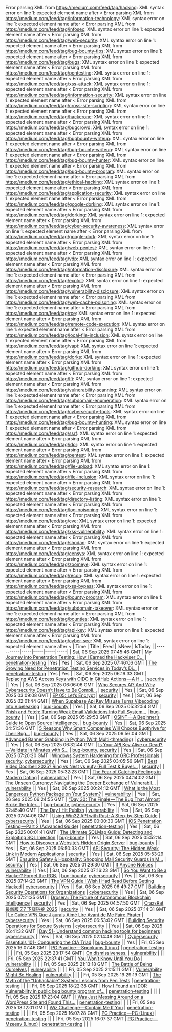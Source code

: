 Error parsing XML from https://medium.com/feed/tag/hacking: XML syntax error on line 1: expected element name after <
Error parsing XML from https://medium.com/feed/tag/information-technology: XML syntax error on line 1: expected element name after <
Error parsing XML from https://medium.com/feed/tag/infosec: XML syntax error on line 1: expected element name after <
Error parsing XML from https://medium.com/feed/tag/web-security: XML syntax error on line 1: expected element name after <
Error parsing XML from https://medium.com/feed/tag/bug-bounty-tips: XML syntax error on line 1: expected element name after <
Error parsing XML from https://medium.com/feed/tag/bugs: XML syntax error on line 1: expected element name after <
Error parsing XML from https://medium.com/feed/tag/pentesting: XML syntax error on line 1: expected element name after <
Error parsing XML from https://medium.com/feed/tag/xss-attack: XML syntax error on line 1: expected element name after <
Error parsing XML from https://medium.com/feed/tag/information-security: XML syntax error on line 1: expected element name after <
Error parsing XML from https://medium.com/feed/tag/cross-site-scripting: XML syntax error on line 1: expected element name after <
Error parsing XML from https://medium.com/feed/tag/hackerone: XML syntax error on line 1: expected element name after <
Error parsing XML from https://medium.com/feed/tag/bugcrowd: XML syntax error on line 1: expected element name after <
Error parsing XML from https://medium.com/feed/tag/bugbounty-writeup: XML syntax error on line 1: expected element name after <
Error parsing XML from https://medium.com/feed/tag/bug-bounty-writeup: XML syntax error on line 1: expected element name after <
Error parsing XML from https://medium.com/feed/tag/bug-bounty-hunter: XML syntax error on line 1: expected element name after <
Error parsing XML from https://medium.com/feed/tag/bug-bounty-program: XML syntax error on line 1: expected element name after <
Error parsing XML from https://medium.com/feed/tag/ethical-hacking: XML syntax error on line 1: expected element name after <
Error parsing XML from https://medium.com/feed/tag/application-security: XML syntax error on line 1: expected element name after <
Error parsing XML from https://medium.com/feed/tag/google-dorking: XML syntax error on line 1: expected element name after <
Error parsing XML from https://medium.com/feed/tag/dorking: XML syntax error on line 1: expected element name after <
Error parsing XML from https://medium.com/feed/tag/cyber-security-awareness: XML syntax error on line 1: expected element name after <
Error parsing XML from https://medium.com/feed/tag/google-dork: XML syntax error on line 1: expected element name after <
Error parsing XML from https://medium.com/feed/tag/web-pentest: XML syntax error on line 1: expected element name after <
Error parsing XML from https://medium.com/feed/tag/vdp: XML syntax error on line 1: expected element name after <
Error parsing XML from https://medium.com/feed/tag/information-disclosure: XML syntax error on line 1: expected element name after <
Error parsing XML from https://medium.com/feed/tag/exploit: XML syntax error on line 1: expected element name after <
Error parsing XML from https://medium.com/feed/tag/vulnerability-disclosure: XML syntax error on line 1: expected element name after <
Error parsing XML from https://medium.com/feed/tag/web-cache-poisoning: XML syntax error on line 1: expected element name after <
Error parsing XML from https://medium.com/feed/tag/rce: XML syntax error on line 1: expected element name after <
Error parsing XML from https://medium.com/feed/tag/remote-code-execution: XML syntax error on line 1: expected element name after <
Error parsing XML from https://medium.com/feed/tag/local-file-inclusion: XML syntax error on line 1: expected element name after <
Error parsing XML from https://medium.com/feed/tag/vapt: XML syntax error on line 1: expected element name after <
Error parsing XML from https://medium.com/feed/tag/dorks: XML syntax error on line 1: expected element name after <
Error parsing XML from https://medium.com/feed/tag/github-dorking: XML syntax error on line 1: expected element name after <
Error parsing XML from https://medium.com/feed/tag/lfi: XML syntax error on line 1: expected element name after <
Error parsing XML from https://medium.com/feed/tag/vulnerability-scanning: XML syntax error on line 1: expected element name after <
Error parsing XML from https://medium.com/feed/tag/subdomain-enumeration: XML syntax error on line 1: expected element name after <
Error parsing XML from https://medium.com/feed/tag/cybersecurity-tools: XML syntax error on line 1: expected element name after <
Error parsing XML from https://medium.com/feed/tag/bug-bounty-hunting: XML syntax error on line 1: expected element name after <
Error parsing XML from https://medium.com/feed/tag/ssrf: XML syntax error on line 1: expected element name after <
Error parsing XML from https://medium.com/feed/tag/idor: XML syntax error on line 1: expected element name after <
Error parsing XML from https://medium.com/feed/tag/pentest: XML syntax error on line 1: expected element name after <
Error parsing XML from https://medium.com/feed/tag/file-upload: XML syntax error on line 1: expected element name after <
Error parsing XML from https://medium.com/feed/tag/file-inclusion: XML syntax error on line 1: expected element name after <
Error parsing XML from https://medium.com/feed/tag/security-research: XML syntax error on line 1: expected element name after <
Error parsing XML from https://medium.com/feed/tag/directory-listing: XML syntax error on line 1: expected element name after <
Error parsing XML from https://medium.com/feed/tag/log-poisoning: XML syntax error on line 1: expected element name after <
Error parsing XML from https://medium.com/feed/tag/cve: XML syntax error on line 1: expected element name after <
Error parsing XML from https://medium.com/feed/tag/xss-vulnerability: XML syntax error on line 1: expected element name after <
Error parsing XML from https://medium.com/feed/tag/shodan: XML syntax error on line 1: expected element name after <
Error parsing XML from https://medium.com/feed/tag/censys: XML syntax error on line 1: expected element name after <
Error parsing XML from https://medium.com/feed/tag/zoomeye: XML syntax error on line 1: expected element name after <
Error parsing XML from https://medium.com/feed/tag/recon: XML syntax error on line 1: expected element name after <
Error parsing XML from https://medium.com/feed/tag/xss-bypass: XML syntax error on line 1: expected element name after <
Error parsing XML from https://medium.com/feed/tag/bounty-program: XML syntax error on line 1: expected element name after <
Error parsing XML from https://medium.com/feed/tag/subdomain-takeover: XML syntax error on line 1: expected element name after <
Error parsing XML from https://medium.com/feed/tag/bounties: XML syntax error on line 1: expected element name after <
Error parsing XML from https://medium.com/feed/tag/api-key: XML syntax error on line 1: expected element name after <
Error parsing XML from https://medium.com/feed/tag/cyber-sec: XML syntax error on line 1: expected element name after <
| Time | Title | Feed | IsNew | IsToday |
|-----------|-----|-----|-----|-----|
| Sat, 06 Sep 2025 07:45:46 GMT | [My Journey into Penetration Testing: How I Earned the Hackviser C...](https://freedium.cfd/https://medium.com/p/5201307c7492) | [penetration-testing](https://medium.com/feed/tag/penetration-testing) | Yes | Yes |
| Sat, 06 Sep 2025 07:46:06 GMT | [The Growing Need for Penetration Testing Services in Today’s Di...](https://freedium.cfd/https://medium.com/p/f37ae2b9a49f) | [penetration-testing](https://medium.com/feed/tag/penetration-testing) | Yes | Yes |
| Sat, 06 Sep 2025 06:19:33 GMT | [Replacing AWS Access Keys with OIDC in GitHub Actions — A H...](https://freedium.cfd/https://medium.com/p/e528e3c06dcd) | [security](https://medium.com/feed/tag/security) |  | Yes |
| Sat, 06 Sep 2025 06:06:06 GMT | [Who Secures AI? And Why Cybersecurity Doesn’t Have to Be Compli...](https://freedium.cfd/https://medium.com/p/1f15ed621e1e) | [security](https://medium.com/feed/tag/security) |  | Yes |
| Sat, 06 Sep 2025 03:09:08 GMT | [EP 05: Let’s Encrypt](https://freedium.cfd/https://medium.com/p/aee4d9854069) | [security](https://medium.com/feed/tag/security) |  | Yes |
| Sat, 06 Sep 2025 02:01:44 GMT | [When Supabase Api Key Misuse Turns Vibecoding Into Vibeleaking](https://freedium.cfd/https://medium.com/p/8cb049046135) | [bug-bounty](https://medium.com/feed/tag/bug-bounty) |  | Yes |
| Sat, 06 Sep 2025 05:32:54 GMT | [ Phish and Fetch: Turning Weak Email Validations Into Full System...](https://freedium.cfd/https://medium.com/p/eb2fcd2743f2) | [bug-bounty](https://medium.com/feed/tag/bug-bounty) |  | Yes |
| Sat, 06 Sep 2025 05:29:53 GMT | [OSINT — A Beginner’s Guide to Open Source Intelligence.](https://freedium.cfd/https://medium.com/p/a510063b9474) | [bug-bounty](https://medium.com/feed/tag/bug-bounty) |  | Yes |
| Sat, 06 Sep 2025 04:51:36 GMT | [5 Reasons Why Smart Companies Will Choose Bugthrive for Their Bug...](https://freedium.cfd/https://medium.com/p/0554c0ec38fc) | [bug-bounty](https://medium.com/feed/tag/bug-bounty) |  | Yes |
| Sat, 06 Sep 2025 06:56:04 GMT | [Advanced Banner Grabbing in Python (With Multi-threading)](https://freedium.cfd/https://medium.com/p/5240165418a9) | [cybersecurity](https://medium.com/feed/tag/cybersecurity) |  | Yes |
| Sat, 06 Sep 2025 06:32:44 GMT | [Is Your API Key Alive or Dead? — Validate in Minutes with S...](https://freedium.cfd/https://medium.com/p/0f887686fe3c) | [bug-bounty](https://medium.com/feed/tag/bug-bounty), [security](https://medium.com/feed/tag/security) |  | Yes |
| Sat, 06 Sep 2025 07:20:20 GMT | [Windows System Hardening for GRC Professionals](https://freedium.cfd/https://medium.com/p/cd50a6993528) | [security](https://medium.com/feed/tag/security), [cybersecurity](https://medium.com/feed/tag/cybersecurity) |  | Yes |
| Sat, 06 Sep 2025 03:05:56 GMT | [Best Video Doorbell 2025? Ring vs Nest vs eufy (Full Test & Buyer...](https://freedium.cfd/https://medium.com/p/02ce68f55b1b) | [security](https://medium.com/feed/tag/security) |  | Yes |
| Sat, 06 Sep 2025 05:32:23 GMT | [The Fear of Catching Feelings in Modern Dating](https://freedium.cfd/https://medium.com/p/fa0d4eaab39e) | [vulnerability](https://medium.com/feed/tag/vulnerability) |  | Yes |
| Sat, 06 Sep 2025 04:14:02 GMT | [The Unseen Currency: Navigating the Deeper Exchange of Vulnerabil...](https://freedium.cfd/https://medium.com/p/273f38d8cfc0) | [vulnerability](https://medium.com/feed/tag/vulnerability) |  | Yes |
| Sat, 06 Sep 2025 00:24:12 GMT | [What Is the Most Dangerous Python Package on Your System?](https://freedium.cfd/https://medium.com/p/03d7e3ea2000) | [vulnerability](https://medium.com/feed/tag/vulnerability) |  | Yes |
| Sat, 06 Sep 2025 06:24:55 GMT | [“Day 30: The Finale — The Bug That Almost Broke the Inter...](https://freedium.cfd/https://medium.com/p/d63112e13427) | [bug-bounty](https://medium.com/feed/tag/bug-bounty), [cybersecurity](https://medium.com/feed/tag/cybersecurity) |  | Yes |
| Sat, 06 Sep 2025 02:45:40 GMT | [The Day I Hit Publish](https://freedium.cfd/https://medium.com/p/dd8f861bcc51) | [vulnerability](https://medium.com/feed/tag/vulnerability) |  | Yes |
| Sat, 06 Sep 2025 07:04:06 GMT | [Using Win32 API with Rust: A Step-by-Step Guide](https://freedium.cfd/https://medium.com/p/d9ab46ce6ef3) | [cybersecurity](https://medium.com/feed/tag/cybersecurity) |  | Yes |
| Sat, 06 Sep 2025 00:00:30 GMT | [iOS Penetration Testing — Part 2 (Advanced Guide)](https://freedium.cfd/https://medium.com/p/e769cbafcf04) | [penetration-testing](https://medium.com/feed/tag/penetration-testing) |  | Yes |
| Sat, 06 Sep 2025 00:01:41 GMT | [The Ultimate SQLMap Guide: Detecting and Exploiting SQL Injection](https://freedium.cfd/https://medium.com/p/0499a6091022) | [bug-bounty](https://medium.com/feed/tag/bug-bounty) |  | Yes |
| Sat, 06 Sep 2025 05:52:14 GMT | [How to Discover a Website’s Hidden Origin Server](https://freedium.cfd/https://medium.com/p/3e3f25d5be39) | [bug-bounty](https://medium.com/feed/tag/bug-bounty) |  | Yes |
| Sat, 06 Sep 2025 06:50:33 GMT | [API Security: The Hidden Weak Link in Modern Applications](https://freedium.cfd/https://medium.com/p/f61b5508d81c) | [security](https://medium.com/feed/tag/security) |  | Yes |
| Sat, 06 Sep 2025 05:53:29 GMT | [Ensuring Safety & Hospitality: Shopping Mall Security Guards in M...](https://freedium.cfd/https://medium.com/p/f72855cf374d) | [security](https://medium.com/feed/tag/security) |  | Yes |
| Sat, 06 Sep 2025 01:29:30 GMT | [If Anyone Notices](https://freedium.cfd/https://medium.com/p/81b719946974) | [vulnerability](https://medium.com/feed/tag/vulnerability) |  | Yes |
| Sat, 06 Sep 2025 07:16:23 GMT | [So You Want to Be a Hacker? Forget the RGB.](https://freedium.cfd/https://medium.com/p/e861ea4a29d4) | [bug-bounty](https://medium.com/feed/tag/bug-bounty), [cybersecurity](https://medium.com/feed/tag/cybersecurity) |  | Yes |
| Sat, 06 Sep 2025 07:14:23 GMT | [The VPN Guide I Wish I Had Read Before Getting Hacked](https://freedium.cfd/https://medium.com/p/9627f9c51cf1) | [cybersecurity](https://medium.com/feed/tag/cybersecurity) |  | Yes |
| Sat, 06 Sep 2025 06:49:27 GMT | [Building Security Operations for Organizations](https://freedium.cfd/https://medium.com/p/218c3ea3e9b1) | [cybersecurity](https://medium.com/feed/tag/cybersecurity) |  | Yes |
| Sat, 06 Sep 2025 07:21:35 GMT | [Drosera: The Future of Autonomous Blockchain Intelligence](https://freedium.cfd/https://medium.com/p/fcb6ffb3c353) | [security](https://medium.com/feed/tag/security) |  | Yes |
| Sat, 06 Sep 2025 04:57:50 GMT | [CraxsRat 最新版 7.7 下载链接 2025](https://freedium.cfd/https://medium.com/p/72b7005ee571) | [security](https://medium.com/feed/tag/security) |  | Yes |
| Sat, 06 Sep 2025 07:14:31 GMT | [Le Guide VPN Que J’aurais Aimé Lire Avant de Me Faire Pirater](https://freedium.cfd/https://medium.com/p/ab9ccc284800) | [cybersecurity](https://medium.com/feed/tag/cybersecurity) |  | Yes |
| Sat, 06 Sep 2025 06:53:02 GMT | [Building Security Operations for Secure Systems](https://freedium.cfd/https://medium.com/p/8dff27a250e6) | [cybersecurity](https://medium.com/feed/tag/cybersecurity) |  | Yes |
| Sat, 06 Sep 2025 06:41:32 GMT | [Day 51- Understand common hacking tools for beginners](https://freedium.cfd/https://medium.com/p/883b2eff45e6) | [cybersecurity](https://medium.com/feed/tag/cybersecurity) |  | Yes |
| Sat, 06 Sep 2025 02:14:48 GMT | [Cybersecurity Essentials 101- Conquering the CIA Triad](https://freedium.cfd/https://medium.com/p/0c3e97331bd7) | [bug-bounty](https://medium.com/feed/tag/bug-bounty) |  | Yes |
| Fri, 05 Sep 2025 16:07:46 GMT | [PG Practice — Snookums (Linux)](https://freedium.cfd/https://medium.com/p/38ab40e6ad78) | [penetration-testing](https://medium.com/feed/tag/penetration-testing) |  |  |
| Fri, 05 Sep 2025 23:17:54 GMT | [On dismissiveness.](https://freedium.cfd/https://medium.com/p/1e27e44e62d0) | [vulnerability](https://medium.com/feed/tag/vulnerability) |  |  |
| Fri, 05 Sep 2025 22:37:41 GMT | [You Won’t Know Until You Do](https://freedium.cfd/https://medium.com/p/1ed63f480aee) | [vulnerability](https://medium.com/feed/tag/vulnerability) |  |  |
| Fri, 05 Sep 2025 21:13:18 GMT | [The Battle of Being Ourselves](https://freedium.cfd/https://medium.com/p/6c6279e87ec9) | [vulnerability](https://medium.com/feed/tag/vulnerability) |  |  |
| Fri, 05 Sep 2025 21:15:11 GMT | [Vulnerability Might Be Healing](https://freedium.cfd/https://medium.com/p/bd9481fe6040) | [vulnerability](https://medium.com/feed/tag/vulnerability) |  |  |
| Fri, 05 Sep 2025 19:29:19 GMT | [The Myth of the “Unhackable” System: Lessons from Pen Tests](https://freedium.cfd/https://medium.com/p/142c2d43a0ff) | [penetration-testing](https://medium.com/feed/tag/penetration-testing) |  |  |
| Fri, 05 Sep 2025 18:22:38 GMT | [How I Found an IDOR Vulnerability in public bug bounty program of...](https://freedium.cfd/https://medium.com/p/a1cd3ae2d326) | [penetration-testing](https://medium.com/feed/tag/penetration-testing) |  |  |
| Fri, 05 Sep 2025 17:23:04 GMT | [I Was Just Messing Around on a WordPress Site and Found This…](https://freedium.cfd/https://medium.com/p/4b44aebac6e7) | [penetration-testing](https://medium.com/feed/tag/penetration-testing) |  |  |
| Fri, 05 Sep 2025 18:12:01 GMT | [Wiz Challenge — Contain Me If You](https://freedium.cfd/https://medium.com/p/b0b47226c5eb) | [penetration-testing](https://medium.com/feed/tag/penetration-testing) |  |  |
| Fri, 05 Sep 2025 16:07:28 GMT | [PG Practice — PC (Linux)](https://freedium.cfd/https://medium.com/p/8494b7fbc5a8) | [penetration-testing](https://medium.com/feed/tag/penetration-testing) |  |  |
| Fri, 05 Sep 2025 16:07:37 GMT | [PG Practice — Mzeeav (Linux)](https://freedium.cfd/https://medium.com/p/4556f80211dc) | [penetration-testing](https://medium.com/feed/tag/penetration-testing) |  |  |
